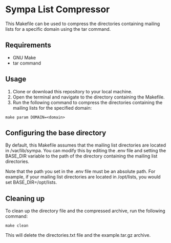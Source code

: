 # Sympa List Compressor

This Makefile can be used to compress the directories containing mailing lists for a specific domain using the tar command.

## Requirements

* GNU Make
* tar command

## Usage

1. Clone or download this repository to your local machine.
2. Open the terminal and navigate to the directory containing the Makefile.
3. Run the following command to compress the directories containing the mailing lists for the specified domain:

`make param DOMAIN=<domain>`

## Configuring the base directory

By default, this Makefile assumes that the mailing list directories are located in /var/lib/sympa. You can modify this by editing the .env file and setting the BASE_DIR variable to the path of the directory containing the mailing list directories.

Note that the path you set in the .env file must be an absolute path. For example, if your mailing list directories are located in /opt/lists, you would set BASE_DIR=/opt/lists.

## Cleaning up
To clean up the directory file and the compressed archive, run the following command:

`make clean`

This will delete the directories.txt file and the example.tar.gz archive.

